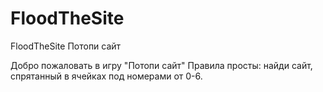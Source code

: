 # FloodTheSite
FloodTheSite Потопи сайт

 Добро пожаловать в игру "Потопи сайт"
 Правила просты: найди сайт, спрятанный в ячейках под номерами от 0-6.
